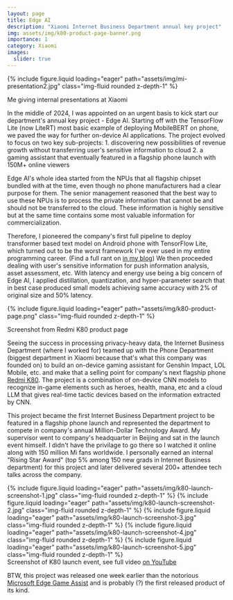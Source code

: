```yaml
---
layout: page
title: Edge AI
description: "Xiaomi Internet Business Department annual key project"
img: assets/img/k80-product-page-banner.png
importance: 1
category: Xiaomi
images:
  slider: true
---
```


{% include figure.liquid loading="eager" path="assets/img/mi-presentation2.jpg" class="img-fluid rounded z-depth-1" %}

<div class="caption">
    Me giving internal presentations at Xiaomi
</div>

In the middle of 2024, I was appointed on an urgent basis to kick start our department's annual key project - Edge AI. Starting off with the TensorFlow Lite (now LiteRT) most basic example of deploying MobileBERT on phone, we paved the way for further on-device AI applications. The project evolved to focus on two key sub-projects: 1. discovering new possibilities of revenue growth without transferring user's sensitive information to cloud 2. a gaming assistant that eventually featured in a flagship phone launch with 150M+ online viewers

Edge AI's whole idea started from the NPUs that all flagship chipset bundled with at the time, even though no phone manufacturers had a clear purpose for them. The senior management reasoned that the best way to use these NPUs is to process the private information that cannot be and should not be transferred to the cloud. These information is highly sensitive but at the same time contains some most valuable information for commercialization.

Therefore, I pioneered the company's first full pipeline to deploy transformer based text model on Android phone with TensorFlow Lite, which turned out to be the worst framework I've ever used in my entire programming career. (Find a full rant on [in my blog](https://yao-lirong.github.io/blog/running-mobilebert-on-android-with-tensorflow-lite/)) We then proceeded dealing with user's sensitive information for push information analysis, asset assessment, etc. With latency and energy use being a big concern of Edge AI, I applied distillation, quantization, and hyper-parameter search that in best case produced small models achieving same accuracy with 2% of original size and 50% latency.

{% include figure.liquid loading="eager" path="assets/img/k80-product-page.png" class="img-fluid rounded z-depth-1" %}

<div class="caption">
    Screenshot from Redmi K80 product page
</div>

Seeing the success in processing privacy-heavy data, the Internet Business Department (where I worked for) teamed up with the Phone Department (biggest department in Xiaomi because that's what this company was founded on) to build an on-device gaming assistant for Genshin Impact, LOL Mobile, etc. and make that a selling point for company's next flagship phone [Redmi K80](https://www.mi.com/prod/redmi-k80). The project is a combination of on-device CNN models to recognize in-game elements such as heroes, health, mana, etc and a cloud LLM that gives real-time tactic devices based on the information extracted by CNN.

This project became the first Internet Business Department project to be featured in a flagship phone launch and represented the department to compete in company's annual Million-Dollar Technology Award. My supervisor went to company's headquarter in Beijing and sat in the launch event himself. I didn't have the privilage to go there so I watched it online along with 150 million Mi fans worldwide. I personally earned an internal "Rising Star Award" (top 5% among 150 new grads in Internet Business department) for this project and later delivered several 200+ attendee tech talks across the company.

<swiper-container keyboard="true" navigation="true" pagination="true" pagination-clickable="true" pagination-dynamic-bullets="true" rewind="true">
  <swiper-slide>{% include figure.liquid loading="eager" path="assets/img/k80-launch-screenshot-1.jpg" class="img-fluid rounded z-depth-1" %}</swiper-slide>
  <swiper-slide>{% include figure.liquid loading="eager" path="assets/img/k80-launch-screenshot-2.jpg" class="img-fluid rounded z-depth-1" %}</swiper-slide>
  <swiper-slide>{% include figure.liquid loading="eager" path="assets/img/k80-launch-screenshot-3.jpg" class="img-fluid rounded z-depth-1" %}</swiper-slide>
  <swiper-slide>{% include figure.liquid loading="eager" path="assets/img/k80-launch-screenshot-4.jpg" class="img-fluid rounded z-depth-1" %}</swiper-slide>
  <swiper-slide>{% include figure.liquid loading="eager" path="assets/img/k80-launch-screenshot-5.jpg" class="img-fluid rounded z-depth-1" %}</swiper-slide>
</swiper-container>
<div class="caption">
    Screenshot of K80 launch event, see full video <a href="https://www.youtube.com/live/gS6xtt392y4?t=2147s"> on YouTube </a>
</div>

BTW, this project was released one week earlier than the notorious [Microsoft Edge Game Assist](https://blogs.windows.com/msedgedev/2024/11/22/introducing-microsoft-edge-game-assist-preview/) and is probably (?) the first released product of its kind.
